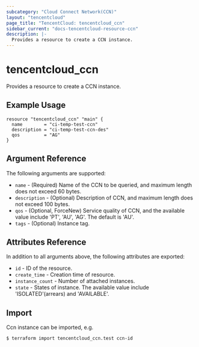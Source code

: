 ```yaml
---
subcategory: "Cloud Connect Network(CCN)"
layout: "tencentcloud"
page_title: "TencentCloud: tencentcloud_ccn"
sidebar_current: "docs-tencentcloud-resource-ccn"
description: |-
  Provides a resource to create a CCN instance.
---
```


# tencentcloud_ccn

Provides a resource to create a CCN instance.

## Example Usage

```hcl
resource "tencentcloud_ccn" "main" {
  name        = "ci-temp-test-ccn"
  description = "ci-temp-test-ccn-des"
  qos         = "AG"
}
```

## Argument Reference

The following arguments are supported:

* `name` - (Required) Name of the CCN to be queried, and maximum length does not exceed 60 bytes.
* `description` - (Optional) Description of CCN, and maximum length does not exceed 100 bytes.
* `qos` - (Optional, ForceNew) Service quality of CCN, and the available value include 'PT', 'AU', 'AG'. The default is 'AU'.
* `tags` - (Optional) Instance tag.

## Attributes Reference

In addition to all arguments above, the following attributes are exported:

* `id` - ID of the resource.
* `create_time` - Creation time of resource.
* `instance_count` - Number of attached instances.
* `state` - States of instance. The available value include 'ISOLATED'(arrears) and 'AVAILABLE'.


## Import

Ccn instance can be imported, e.g.

```
$ terraform import tencentcloud_ccn.test ccn-id
```

